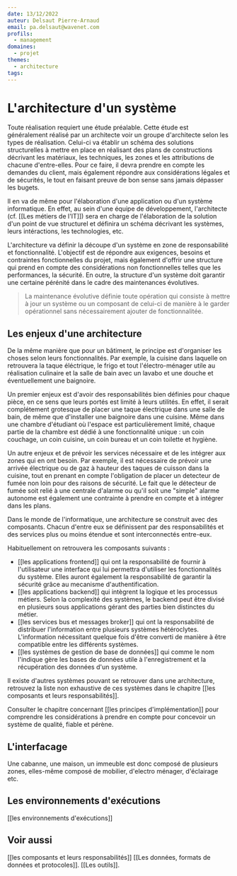 ```yaml
---
date: 13/12/2022
auteur: Delsaut Pierre-Arnaud 
email: pa.delsaut@wavenet.com
profils:
  - management
domaines:
  - projet
themes:
  - architecture
tags:
---
```


# L'architecture d'un système

Toute réalisation requiert une étude préalable. Cette étude est généralement réalisé par un architecte voir un groupe d'architecte selon les types de réalisation. Celui-ci va établir un schéma des solutions structurelles à mettre en place en réalisant des plans de constructions décrivant les matériaux, les techniques, les zones et les attributions de chacune d'entre-elles. Pour ce faire, il devra prendre en compte les demandes du client, mais également répondre aux considérations légales et de sécurités, le tout en faisant preuve de bon sense sans jamais dépasser les bugets. 

Il en va de même pour l'élaboration d'une application ou d'un système informatique. En effet, au sein d'une équipe de développement, l'architecte (cf. [[Les métiers de l'IT]]) sera en charge de l'élaboration de la solution d'un point de vue structurel et définira un schéma décrivant les systèmes, leurs intéractions, les technologies, etc. 

L'architecture va définir la découpe d'un système en zone de responsabilité et fonctionnalité. L'objectif est de répondre aux exigences, besoins et contraintes fonctionnelles du projet, mais également d'offrir une structure qui prend en compte des considérations non fonctionnelles telles que les performances, la sécurité. En outre, la structure d'un système doit garantir une certaine pérénité dans le cadre des maintenances évolutives.

>La maintenance évolutive définie toute opération qui consiste à mettre à jour un système ou un composant de celui-ci de manière à le garder opérationnel sans nécessairement ajouter de fonctionnalitée.

## Les enjeux d'une architecture

De la même manière que pour un bâtiment, le principe est d'organiser les choses selon leurs fonctionnalités. Par exemple, la cuisine dans laquelle on retrouvera la taque éléctrique, le frigo et tout l'électro-ménager utile au réalisation culinaire et la salle de bain avec un lavabo et une douche et éventuellement une baignoire.

Un premier enjeux est d'avoir des responsabilités bien définies pour chaque pièce, en ce sens que leurs portés est limité à leurs utilités. En effet, il serait complétement grotesque de placer une taque électrique dans une salle de bain, de même que d'installer une baignoire dans une cuisine. Même dans une chambre d'étudiant où l'espace est particulièrement limité, chaque partie de la chambre est dédié à une fonctionnalité unique : un coin couchage, un coin cuisine, un coin bureau et un coin toilette et hygiène.

Un autre enjeux et de prévoir les services nécessaire et de les intégrer aux zones qui en ont besoin. Par exemple, il est nécessaire de prévoir une arrivée électrique ou de gaz à hauteur des taques de cuisson dans la cuisine, tout en prenant en compte l'obligation de placer un detecteur de fumée non loin pour des raisons de sécurité. Le fait que le détecteur de fumée soit relié à une centrale d'alarme ou qu'il soit une "simple" alarme autonome est également une contrainte à prendre en compte et à intégrer dans les plans. 

Dans le monde de l'informatique, une architecture se construit avec des composants. Chacun d'entre eux se définissent par des responsabilités et des services plus ou moins étendue et sont interconnectés entre-eux.

Habituellement on retrouvera les composants suivants :

- [[les applications frontend]] qui ont la responsabilité de fournir à l'utilisateur une interface qui lui permettra d'utiliser les fonctionnalités du système. Elles auront également la responsabilité de garantir la sécurité grâce au mecanisme d'authentification. 
- [[les applications backend]] qui intègrent la logique et les processus métiers. Selon la complexité des systèmes, le backend peut être divisé en plusieurs sous applications gérant des parties bien distinctes du métier. 
- [[les services bus et messages broker]] qui ont la responsabilité de distribuer l'information entre plusieurs systèmes hétéroclytes. L'information nécessitant quelque fois d'être converti de manière à être compatible entre les différents systèmes.
- [[les systèmes de gestion de base de données]] qui comme le nom l'indique gère les bases de données utile à l'enregistrement et la récupération des données d'un système.

Il existe d'autres systèmes pouvant se retrouver dans une architecture, retrouvez la liste non exhaustive de ces systèmes dans le chapitre [[les composants et leurs responsabilités]].

Consulter le chapitre concernant [[les principes d'implémentation]] pour comprendre les considérations à prendre en compte pour concevoir un système de qualité, fiable et pérène. 

## L'interfacage

Une cabanne, une maison, un immeuble est donc composé de plusieurs zones, elles-même composé de mobilier, d'electro ménager, d'éclairage etc. 

## Les environnements d'exécutions

[[les environnements d'exécutions]]


## Voir aussi

[[les composants et leurs responsabilités]]
[[Les données, formats de données et protocoles]].
[[Les outils]]. 
